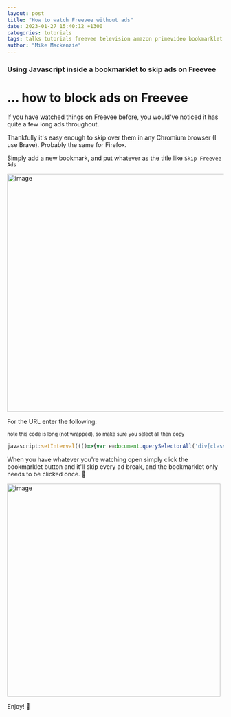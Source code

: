 ```yaml
---
layout: post
title: "How to watch Freevee without ads"
date: 2023-01-27 15:40:12 +1300
categories: tutorials
tags: talks tutorials freevee television amazon primevideo bookmarklet extension
author: "Mike Mackenzie"
---
```


### Using Javascript inside a bookmarklet to skip ads on Freevee

# ... how to block ads on Freevee

If you have watched things on Freevee before, you would've noticed it has quite a few long ads throughout.

Thankfully it's easy enough to skip over them in any Chromium browser (I use Brave). Probably the same for Firefox. 

Simply add a new bookmark, and put whatever as the title like `Skip Freevee Ads` 

<img width="554" alt="image" src="https://user-images.githubusercontent.com/376245/214998698-54b94f0c-ae47-43ee-8f3f-2ee30d231259.png">

For the URL enter the following:

<sup>note this code is long (not wrapped), so make sure you select all then copy</sup>

```js
javascript:setInterval((()=>{var e=document.querySelectorAll('div[class*=%22atvwebplayersdk-adtimeindicator-text%22]');if(e[0]&&e[0].innerText.length>2){var t=e[0].innerText;t=t.match(/\d* sec/g)[0].replace(%22sec%22,%22%22).trim(),document.getElementsByTagName(%22video%22)[1].currentTime=document.getElementsByTagName(%22video%22)[1].currentTime+parseInt(t)+1}}),2e3);
```

When you have whatever you're watching open simply click the bookmarklet button and it'll skip every ad break, and the bookmarklet only needs to be clicked once. 🙈 

<img width="496" alt="image" src="https://user-images.githubusercontent.com/376245/215000387-dcd93a33-1113-432e-b6d0-042ad35520c5.png">


Enjoy! 🎉
